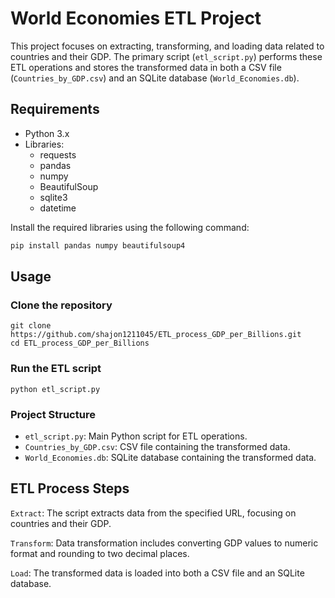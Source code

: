 # World Economies ETL Project

This project focuses on extracting, transforming, and loading data related to countries and their GDP. The primary script (`etl_script.py`) performs these ETL operations and stores the transformed data in both a CSV file (`Countries_by_GDP.csv`) and an SQLite database (`World_Economies.db`).

## Requirements

- Python 3.x
- Libraries:
  - requests
  - pandas
  - numpy
  - BeautifulSoup
  - sqlite3
  - datetime

Install the required libraries using the following command:

```bash
pip install pandas numpy beautifulsoup4
```  
## Usage  
### Clone the repository  
```
git clone https://github.com/shajon1211045/ETL_process_GDP_per_Billions.git    
cd ETL_process_GDP_per_Billions  
```
### Run the ETL script  
```
python etl_script.py  
```
### Project Structure

- `etl_script.py`: Main Python script for ETL operations.
- `Countries_by_GDP.csv`: CSV file containing the transformed data.
- `World_Economies.db`: SQLite database containing the transformed data.

## ETL Process Steps
`Extract`: The script extracts data from the specified URL, focusing on countries and their GDP.

`Transform`: Data transformation includes converting GDP values to numeric format and rounding to two decimal places.

`Load`: The transformed data is loaded into both a CSV file and an SQLite database.


